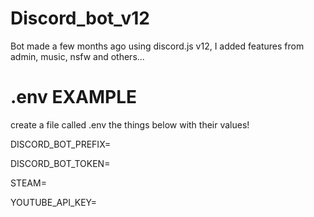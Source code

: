 # Discord_bot_v12
Bot made a few months ago using discord.js v12, I added features from admin, music, nsfw and others...

# .env EXAMPLE
create a file called .env the things below with their values!


DISCORD_BOT_PREFIX= 

DISCORD_BOT_TOKEN= 

STEAM= 

YOUTUBE_API_KEY= 

